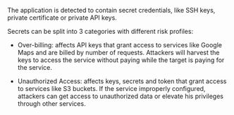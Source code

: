 The application is detected to contain secret credentials, like SSH keys, private certificate or private API keys.

Secrets can be split into 3 categories with different risk profiles:

* Over-billing: affects API keys that grant access to services like Google Maps and are billed by number of requests.
  Attackers will harvest the keys to access the service without paying while the target is paying for the service.

* Unauthorized Access: affects keys, secrets and token that grant access to services like S3 buckets. If
  the service improperly configured, attackers can get access to unauthorized data or elevate his privileges through
  other services.
  

